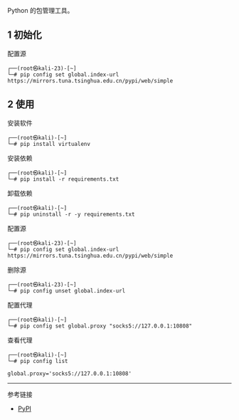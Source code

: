 Python 的包管理工具。

## 1 初始化

配置源

```shell
┌──(root㉿kali-23)-[~]
└─# pip config set global.index-url https://mirrors.tuna.tsinghua.edu.cn/pypi/web/simple
```

## 2 使用

安装软件

```shell
┌──(root㉿kali)-[~]
└─# pip install virtualenv
```

安装依赖

```shell
┌──(root㉿kali)-[~]
└─# pip install -r requirements.txt
```

卸载依赖

```shell
┌──(root㉿kali)-[~]
└─# pip uninstall -r -y requirements.txt
```

配置源

```shell
┌──(root㉿kali-23)-[~]
└─# pip config set global.index-url https://mirrors.tuna.tsinghua.edu.cn/pypi/web/simple
```

删除源

```shell
┌──(root㉿kali-23)-[~]
└─# pip config unset global.index-url
```

配置代理

```shell
┌──(root㉿kali)-[~]
└─# pip config set global.proxy "socks5://127.0.0.1:10808"
```

查看代理

```shell
┌──(root㉿kali)-[~]
└─# pip config list
```

```
global.proxy='socks5://127.0.0.1:10808'
```

---

参考链接

- [PyPI](https://pypi.org/)
